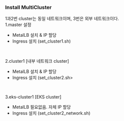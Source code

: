 ### Install MultiCluster 
1과2번 cluster는 동일 네트워크이며, 3번은 외부 네트워크이다.
</br>
1.master 설정
- MetalLB 설치 & IP 할당
- Ingress 설치 (set_cluster1.sh)
</br>

2.cluster1 [내부 네트워크 cluster]
- MetalLB 설치 & IP 할당
- Ingress 설치 (set_cluster2.sh>
</br>

3.eks-cluster1 [EKS cluster]
- MetalLB 필요없음. 자체 IP 할당
- Ingress 설치 (set_cluster2_network.sh)
</br>
